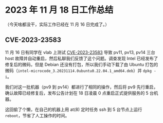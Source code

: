 # 2023 年 11 月 18 日工作总结

（今天啥都没干，实际工作已经在 11 月 16 日完成了。）

## CVE-2023-23583

11 月 16 日有同学在 vlab 上测试 [CVE-2023-23583][1] 导致 pv11, pv13, pv14 三台 host 故障并自动重启，然后私聊我们反馈了这个问题。调查发现 Intel 已经发布了修复后的微码，但是 Debian 还没有打包，所以我们手动下载了由 Ubuntu 打包的微码（`intel-microcode_3.20231114.0ubuntu0.22.04.1_amd64.deb`）并 `dpkg -i`。

我们对这一批机器（pv9 到 pv14）都进行了相同的操作，然后将 pv9 先行重启，确认故障已经修复后，发布公告计划在 18 日凌晨 0 点重启正式提供服务的 5 台机器。

这回偷了个懒，在自己的机器上用 at(8) 定时任务 ssh 到 5 台节点上运行 `reboot`，节省了人工操作的时间。

  [1]: https://www.intel.com/content/www/us/en/developer/topic-technology/software-security-guidance/processors-affected-consolidated-product-cpu-model.html
